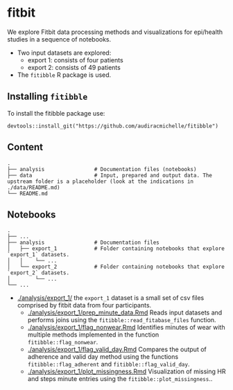 # fitbit

We explore Fitbit data processing methods and visualizations for epi/health studies in a sequence of notebooks.
 
  * Two input datasets are explored:
    - export 1: consists of four patients
    - export 2: consists of 49 patients 
  * The `fitibble` R package is used. 

## Installing `fitibble`

To install the fitibble package use:

```
devtools::install_git("https://github.com/audiracmichelle/fitibble")
```

## Content

```
.
├── analysis                # Documentation files (notebooks)
├── data                    # Input, prepared and output data. The upstream folder is a placeholder (look at the indications in ./data/README.md)
└── README.md
```

## Notebooks

```
.
├── ...
├── analysis                # Documentation files
│   ├── export_1            # Folder containing notebooks that explore `export_1` datasets.
│   │    └── ...            
│   └── export_2            # Folder containing notebooks that explore `export_2` datasets.
│        └── ...            
└── ...
```

  * [./analysis/export_1/](./analysis/export_1/) the `export_1` dataset is a small set of csv files comprised by fitbit data from four participants. 
     * [./analysis/export_1/prep_minute_data.Rmd](./analysis/export_1/_knit/prep_minute_data.md) Reads input datasets and performs joins using the `fitibble::read_fitabase_files` function.
     * [./analysis/export_1/flag_nonwear.Rmd](./analysis/export_1/_knit/flag_nonwear.md) Identifies minutes of wear with multiple methods implemented in the function `fitibble::flag_nonwear`.
     * [./analysis/export_1/flag_valid_day.Rmd](./analysis/export_1/_knit/flag_valid_day.md) Compares the output of adherence and valid day method using the functions `fitibble::flag_adherent` and `fitibble::flag_valid_day`.
     * [./analysis/export_1/plot_missingness.Rmd](./analysis/export_1/_knit/plot_missingness.md) Visualization of missing HR and steps minute entries using the `fitibble::plot_missingness`..

